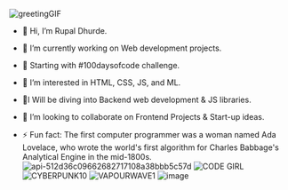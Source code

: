 ![greetingGIF](https://github.com/Rupal-Dhurde/Rupal-Dhurde/assets/138601399/6c1ed653-fd1b-4c90-a554-f625b3111606)
- 👋 Hi, I’m Rupal Dhurde.
- 🔭 I’m currently working on Web development projects.
- 🚀 Starting with #100daysofcode challenge.
- 👀 I’m interested in HTML, CSS, JS, and ML.  
- 🌠I Will be diving into Backend web development & JS libraries.
- 💞️ I’m looking to collaborate on Frontend Projects & Start-up ideas.

- ⚡ Fun fact: The first computer programmer was a woman named Ada Lovelace, who wrote the world's first algorithm for Charles Babbage's Analytical Engine in the mid-1800s.
![api-512d36c09662682717108a38bbb5c57d](https://github.com/Rupal-Dhurde/Rupal-Dhurde/assets/138601399/7d9389ee-7055-4aba-a4d0-826a9e220d9b)
![CODE GIRL](https://github.com/Rupal-Dhurde/Rupal-Dhurde/assets/138601399/ea323361-829e-4728-a49a-8700bc5e8e9f)
![CYBERPUNK10](https://github.com/Rupal-Dhurde/Rupal-Dhurde/assets/138601399/83791c21-0980-40c0-a8bc-92bc40000577)
![VAPOURWAVE1](https://github.com/Rupal-Dhurde/Rupal-Dhurde/assets/138601399/910c5be2-38b9-4868-97cc-db77d6d4f884)
![image](https://github.com/Rupal-Dhurde/Rupal-Dhurde/assets/138601399/ae8fe0fd-9d40-450b-8f1c-ea9fda6ca528)





